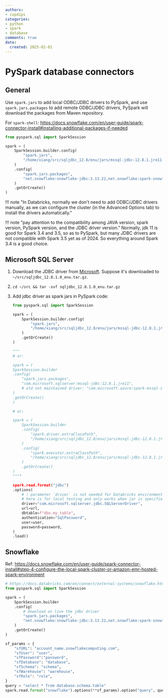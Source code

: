 ```yaml
---
authors:
- copdips
categories:
- python
- spark
- database
comments: true
date:
  created: 2025-02-01
---
```


# PySpark database connectors

## General

Use `spark.jars` to add local ODBC/JDBC drivers to PySpark, and use `spark.jars.packages` to add remote ODBC/JDBC drivers, PySpark will download the packages from Maven repository.

For `spark-shell`: https://docs.snowflake.com/en/user-guide/spark-connector-install#installing-additional-packages-if-needed

<!-- more -->

```python linenums="1" hl_lines="5 9"
from pyspark.sql import SparkSession

spark = (
    SparkSession.builder.config(
        "spark.jars",
        "/home/xiang/src/sqljdbc_12.8/enu/jars/mssql-jdbc-12.8.1.jre11.jar",
    )
    .config(
        "spark.jars.packages",
        "net.snowflake:snowflake-jdbc:3.13.22,net.snowflake:spark-snowflake_2.12:2.12.0-spark_3.4",
    )
    .getOrCreate()
)
```

!!! note "In Databricks, normally we don't need to add ODBC/JDBC drivers manually, as we can configure the cluster (in the Advanced Options tab) to install the drivers automatically."

!!! note "pay attention to the compatibility among JAVA version, spark version, PySpark version, and the JDBC driver version."
    Normally, jdk 11 is good for Spark 3.4 and 3.5, so as to PySpark, but many JDBC drivers are not compatible with Spark 3.5 yet as of 2024. So everything around Spark 3.4 is a good choice.

## Microsoft SQL Server

1. Download the JDBC driver from [Microsoft](https://learn.microsoft.com/en-us/sql/connect/jdbc/download-microsoft-jdbc-driver-for-sql-server). Suppose it's downloaded to `~/src/sqljdbc_12.8.1.0_enu.tar.gz`.
2. `cd ~/src && tar -xvf sqljdbc_12.8.1.0_enu.tar.gz`
3. Add jdbc driver as spark jars in PySpark code:

    ```python
    from pyspark.sql import SparkSession

    spark = (
        SparkSession.builder.config(
            "spark.jars",
            "/home/xiang/src/sqljdbc_12.8/enu/jars/mssql-jdbc-12.8.1.jre11.jar",
        )
        .getOrCreate()
    )

    """
    # or:

    spark = (
    SparkSession.builder
    .config(
        "spark.jars.packages",
        "com.microsoft.sqlserver:mssql-jdbc:12.8.1.jre11",
        # old not maintained driver: "com.microsoft.azure:spark-mssql-connector_2.12:1.3.0-BETA",
    )
    .getOrCreate()
    )

    # or:

    spark = (
        SparkSession.builder
        .config(
            "spark.driver.extraClassPath",
            "/home/xiang/src/sqljdbc_12.8/enu/jars/mssql-jdbc-12.8.1.jre11.jar",
        )
        .config(
            "spark.executor.extraClassPath",
            "/home/xiang/src/sqljdbc_12.8/enu/jars/mssql-jdbc-12.8.1.jre11.jar",
        )
        .getOrCreate()
    )
    """"

    spark.read.format("jdbc")
    .options(
        # ! parameter `driver` is not needed for Databricks environment,
        # here is for local testing and only works when jar is specified by spark.jars, and not by spark.driver.extraClassPath, and spark.executor.extraClassPath
        driver="com.microsoft.sqlserver.jdbc.SQLServerDriver",
        url=url,
        dbtable=f"dbo.my_table",
        authentication="SqlPassword",
        user=user,
        password=password,
    )
    .load()
    ```

## Snowflake

Ref: <https://docs.snowflake.com/en/user-guide/spark-connector-install#step-4-configure-the-local-spark-cluster-or-amazon-emr-hosted-spark-environment>

```python
# https://docs.databricks.com/en/connect/external-systems/snowflake.html
from pyspark.sql import SparkSession

spark = (
    SparkSession.builder
    .config(
        # download on live the jdbc driver
        "spark.jars.packages",
        "net.snowflake:snowflake-jdbc:3.13.22,net.snowflake:spark-snowflake_2.12:2.12.0-spark_3.4",
    )
    .getOrCreate()
)

sf_params = {
    "sfURL": "account_name.snowflakecomputing.com",
    "sfUser": "user",
    "sfPassword":"password",
    "sfDatabase": "database",
    "sfSchema": "schema",
    "sfWarehouse": "warehouse",
    "sfRole": "role",
}
query = "select * from database.schema.table"
spark.read.format("snowflake").options(**sf_params).option("query", query).load()
```
